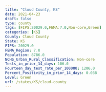 ```yaml
---
title: "Cloud County, KS"
date: 2021-04-23
draft: false
type: county
tags: [FIPS:20029.0,FEMA:7.0,Non-core,Green]
categories: [KS]
County: Cloud County
State: KS
FIPS: 20029.0
FEMA_Region: 7.0
Population: 8786.0
NCHS_Urban_Rural_Classification: Non-core
Tests_in_prior_14_days: 106.0
Fourteen_day_test_rate_per_100000: 1206.0
Percent_Positivity_in_prior_14_days: 0.038
Level: Green
url: /states/KS/cloud-county
---
```



